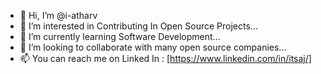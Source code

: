 - 👋 Hi, I’m @i-atharv
- 👀 I’m interested in Contributing In Open Source Projects...
- 🌱 I’m currently learning Software Development...
- 💞️ I’m looking to collaborate with many open source companies...
- 📫 You can reach me on Linked In : [https://www.linkedin.com/in/itsaj/]

<!---
i-atharv/i-atharv is a ✨ special ✨ repository because its `README.md` (this file) appears on your GitHub profile.
You can click the Preview link to take a look at your changes.
--->
